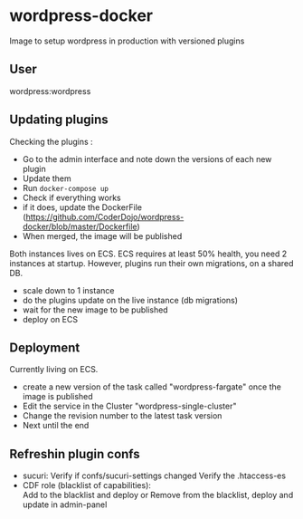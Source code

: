 # wordpress-docker
Image to setup wordpress in production with versioned plugins

## User
wordpress:wordpress

## Updating plugins
Checking the plugins : 
 - Go to the admin interface and note down the versions of each new plugin
 - Update them
 - Run `docker-compose up` 
 - Check if everything works
 - if it does, update the DockerFile (https://github.com/CoderDojo/wordpress-docker/blob/master/Dockerfile)
 - When merged, the image will be published

Both instances lives on ECS. ECS requires at least 50% health, you need 2 instances at startup. However, plugins run their own migrations, on a shared DB.
 - scale down to 1 instance
 - do the plugins update on the live instance (db migrations)
 - wait for the new image to be published
 - deploy on ECS

## Deployment
Currently living on ECS.
 - create a new version of the task called "wordpress-fargate" once the image is published
 - Edit the service in the Cluster "wordpress-single-cluster"
 - Change the revision number to the latest task version
 - Next until the end
 
## Refreshin plugin confs
 - sucuri:
    Verify if confs/sucuri-settings changed
    Verify the .htaccess-es
 - CDF role (blacklist of capabilities):  
    Add to the blacklist and deploy or
    Remove from the blacklist, deploy and update in admin-panel

